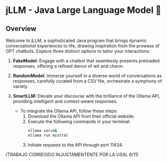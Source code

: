 # jLLM - Java Large Language Model 🤖

## Overview

Welcome to jLLM, a sophisticated Java program that brings dynamic conversational experiences to life, drawing inspiration from the prowess of GPT chatbots. Explore three distinct options to tailor your interactions:

1. **FakeModel:** Engage with a chatbot that seamlessly presents preloaded responses, offering a refined dance of wit and charm.

2. **RandomModel:** Immerse yourself in a diverse world of conversations as responses, carefully curated from a CSV file, orchestrate a symphony of variety.

3. **SmartLLM:** Elevate your discourse with the brilliance of the Ollama API, providing intelligent and context-aware responses.

   - To integrate the Ollama API, follow these steps:
     1. Download the Ollama API from their official website.
     2. Execute the following commands in your terminal:
        ```bash
        ollama serve&
        ollama run mistral
        ```
     3. Initiate requests to the API through port 11434.

(TRABAJO CORREGIDO INJUSTAMENTENTE POR LA USAL 6/11)

